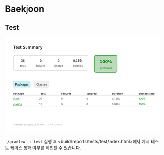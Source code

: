 # Baekjoon

## Test

![](docs/Summary.png)

`./gradlew -t test` 실행 후 <build/reports/tests/test/index.html>에서 예시 테스트 케이스 통과 여부를 확인할 수 있습니다.
